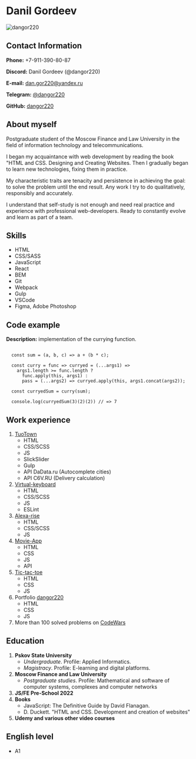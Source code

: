 
# Danil Gordeev

![dangor220](https://avatars.githubusercontent.com/u/50300277?v=4)

## Contact Information

**Phone:** +7-911-390-80-87

**Discord:** Danil Gordeev (@dangor220)

**E-mail:** dan.gor220@yandex.ru

**Telegram:** [@dangor220](https://t.me/dangor220)

**GitHub:** [dangor220](https://github.com/dangor220)

## About myself

Postgraduate student of the Moscow Finance and Law University
in the field of information technology and telecommunications.

I began my acquaintance with web development by reading the book "HTML and CSS.
Designing and Creating Websites. Then I gradually began to learn new technologies,
fixing them in practice.

My characteristic traits are tenacity and persistence in achieving the goal:
to solve the problem until the end result. Any work I try to do qualitatively,
responsibly and accurately.

I understand that self-study is not enough and need real practice
and experience with professional web-developers.
Ready to constantly evolve and learn as part of a team.

## Skills
  - HTML
  - CSS/SASS
  - JavaScript
  - React
  - BEM
  - Git
  - Webpack
  - Gulp
  - VSCode
  - Figma, Adobe Photoshop

## Code example

**Description:** implementation of the currying function.

```

  const sum = (a, b, c) => a + (b * c);

  const curry = func => curryed = (...args1) => 
    args1.length >= func.length ?
      func.apply(this, args1) :
      pass = (...args2) => curryed.apply(this, args1.concat(args2));

  const curryedSum = curry(sum);

  console.log(curryedSum(3)(2)(2)) // => 7

```
## Work experience
  1. [TuoTown](https://dangor220.github.io/tuo-town/dist/)
     - HTML
     - CSS/SCSS
     - JS
     - SlickSlider
     - Gulp
     - API DaData.ru (Autocomplete cities)
     - API C6V.RU (Delivery calculation)
  2. [Virtual-keyboard](https://dangor220.github.io/virtual-keyboard/)
     - HTML
     - CSS/SCSS
     - JS
     - ESLint
  3. [Alexa-rise](https://dangor220.github.io/alexa-rise/portfolio/)
     - HTML
     - CSS/SCSS
     - JS
  4. [Movie-App](https://dangor220.github.io/movie-app/)
     - HTML
     - CSS
     - JS
     - API
  5. [Tic-tac-toe](https://dangor220.github.io/tic-tac-toe/)
     - HTML
     - CSS
     - JS
  6. Portfolio [dangor220](https://dangor220.github.io/)
     - HTML
     - CSS
     - JS
  7. More than 100 solved problems on [CodeWars](https://www.codewars.com/users/dangor220)

## Education
  1. **Pskov State University**
     - *Undergraduate*. Profile: Applied Informatics.
     - *Magistracy*. Profile: E-learning and digital platforms.
  2. **Moscow Finance and Law University**
     - *Postgraduate studies*. Profile: Mathematical and software of computer systems, complexes and computer networks
  3. **JS/FE Pre-School 2022**
  4. **Books**
     - JavaScript: The Definitive Guide by David Flanagan.
     - D. Duckett. "HTML and CSS. Development and creation of websites"
  5. **Udemy and various other video courses** 

## English level
  - A1
